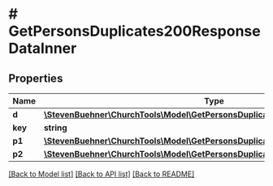 # # GetPersonsDuplicates200ResponseDataInner

## Properties

Name | Type | Description | Notes
------------ | ------------- | ------------- | -------------
**d** | [**\StevenBuehner\ChurchTools\Model\GetPersonsDuplicates200ResponseDataInnerD**](GetPersonsDuplicates200ResponseDataInnerD.md) |  | [optional]
**key** | **string** |  | [optional]
**p1** | [**\StevenBuehner\ChurchTools\Model\GetPersonsDuplicates200ResponseDataInnerP1**](GetPersonsDuplicates200ResponseDataInnerP1.md) |  | [optional]
**p2** | [**\StevenBuehner\ChurchTools\Model\GetPersonsDuplicates200ResponseDataInnerP1**](GetPersonsDuplicates200ResponseDataInnerP1.md) |  | [optional]

[[Back to Model list]](../../README.md#models) [[Back to API list]](../../README.md#endpoints) [[Back to README]](../../README.md)
